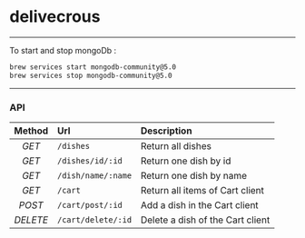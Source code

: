 # delivecrous

---

To start and stop mongoDb :

```bash
brew services start mongodb-community@5.0
brew services stop mongodb-community@5.0
```

---

### API

| Method | Url | Description |
|:------:|:----|:------------|
| *GET*    | `/dishes`             | Return all dishes |
| *GET*    | `/dishes/id/:id`      | Return one dish by id |
| *GET*    | `/dish/name/:name`    | Return one dish by name |
| *GET*    | `/cart`               | Return all items of Cart client |
| *POST*   | `/cart/post/:id`      | Add a dish in the Cart client |
| *DELETE* | `/cart/delete/:id`    | Delete a dish of the Cart client |
